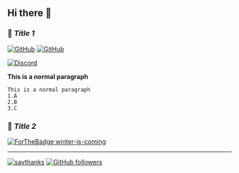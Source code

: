 ## Hi there 👋
### 🌱 **_Title 1_**

[![GitHub](https://img.shields.io/badge/--181717?logo=github&logoColor=ffffff)](https://github.com/)
[![GitHub](https://badgen.net/badge/icon/github?icon=github&label)](https://github.com)

[![Discord](https://badgen.net/badge/icon/discord?icon=discord&label)](https://https://discord.com/)

**This is a normal paragraph**

    This is a normal paragraph
    1.A
    2.B
    3.C

### 🤔 **_Title 2_**
[![ForTheBadge winter-is-coming](http://ForTheBadge.com/images/badges/winter-is-coming.svg)](http://ForTheBadge.com)
* * *
[![saythanks](https://img.shields.io/badge/say-thanks-ff69b4.svg)](https://saythanks.io/to/kennethreitz)
[![GitHub followers](https://img.shields.io/github/followers/Naereen.svg?style=social&label=Follow&maxAge=2592000)](https://github.com/Naereen?tab=followers)

<!--
**Subeen1128/Subeen1128** is a ✨ _special_ ✨ repository because its `README.md` (this file) appears on your GitHub profile.


Here are some ideas to get you started:

- 🔭 I’m currently working on ...
- 🌱 I’m currently learning ...
- 👯 I’m looking to collaborate on ...
- 🤔 I’m looking for help with ...
- 💬 Ask me about ...
- 📫 How to reach me: ...
- 😄 Pronouns: ...
- ⚡ Fun fact: ...
-->
